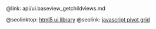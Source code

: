 @link: api/ui.baseview_getchildviews.md

@seolinktop: [html5 ui library](https://webix.com)
@seolink: [javascript pivot grid](https://webix.com/pivot/)